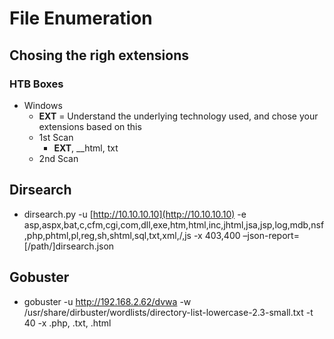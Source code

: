 # File Enumeration

## Chosing the righ extensions

### HTB Boxes

* Windows
  * **EXT** = Understand the underlying technology used, and chose your extensions based on this
  * 1st Scan
    * **EXT**, __html, txt
  * 2nd Scan

## Dirsearch

* dirsearch.py -u [http://10.10.10.10](http://10.10.10.10) -e asp,aspx,bat,c,cfm,cgi,com,dll,exe,htm,html,inc,jhtml,jsa,jsp,log,mdb,nsf,php,phtml,pl,reg,sh,shtml,sql,txt,xml,/,js -x 403,400 –json-report=\[/path/\]dirsearch.json

## Gobuster

* gobuster -u http://192.168.2.62/dvwa -w /usr/share/dirbuster/wordlists/directory-list-lowercase-2.3-small.txt -t 40 -x .php, .txt, .html

